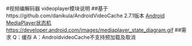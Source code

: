 #视频编解码器 videoplayer模块说明
##基于https://github.com/danikula/AndroidVideoCache 2.7.1版本
[Android MediaPlayer状态机](https://blog.csdn.net/thl789/article/details/7370438)
https://developer.android.com/images/mediaplayer_state_diagram.gif
##需求
Q：缓存
A：AndroidvideoCache不支持预加载及取消
 